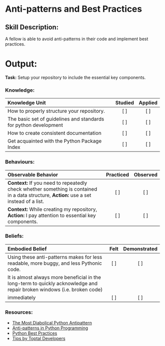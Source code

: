 # Anti-patterns and Best Practices

## Skill Description:

A fellow is able to avoid anti-patterns in their code and implement best practices.


# Output:

**Task:** Setup your repository to include the essential key components.


### Knowledge: 
| Knowledge Unit   |      Studied      | Applied |
|:-------------|:------------------:|:--------:|
| How to properly structure your repository. | [ ] | [ ] |
| The basic set of guidelines and standards for python development | [ ] | [ ] |
| How to create consistent documentation | [ ] | [ ] |
| Get acquainted with the Python Package Index | [ ] | [ ] |


### Behaviours:
| Observable Behavior   |      Practiced      | Observed |
|:-------------|:------------------:|:--------:|
| **Context:** If you need to repeatedly check whether something is contained in a data structure, **Action:** use a set instead of a list.| [ ] | [ ] | 
| **Context:** While creating my repository, **Action:** I pay attention to essential key components.| [ ] | [ ] | 


### Beliefs:
| Embodied Belief   |      Felt      | Demonstrated |
|:-------------|:------------------:|:--------:|
| Using these anti-patterns makes for less readable, more buggy, and less Pythonic code. | [ ] | [ ] |
| It is almost always more beneficial in the long-term to quickly acknowledge and repair broken windows (i.e. broken code) 
immediately| [ ] | [ ] |


### Resources:

- [The Most Diabolical Python Antipattern](https://realpython.com/the-most-diabolical-python-antipattern/)
- [Anti-patterns in Python Programming](http://lignos.org/py_antipatterns/)
- [Python Best Practices](https://airbrake.io/blog/python/python-best-practices)
- [Tips by Toptal Developers](https://www.toptal.com/python/tips-and-practices)
